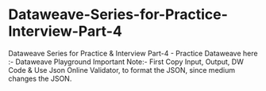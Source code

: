 # Dataweave-Series-for-Practice-Interview-Part-4
Dataweave Series for Practice &amp; Interview Part-4 - Practice Dataweave here :- Dataweave Playground  Important Note:- First Copy Input, Output, DW Code &amp; Use Json Online Validator, to format the JSON, since medium changes the JSON.
